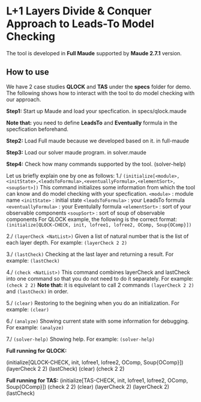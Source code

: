# L+1 Layers Divide & Conquer Approach to Leads-To Model Checking

The tool is developed in **Full Maude** supported by **Maude 2.7.1** version.

## How to use 
We have 2 case studies **QLOCK** and **TAS** under the **specs** folder for demo.
The following shows how to interact with the tool to do model checking with our approach.

**Step1:** Start up Maude and load your specfication.
in specs/qlock.maude

**Note that:** you need to define **LeadsTo** and **Eventually** formula in the specfication beforehand.

**Step2:** Load Full maude because we developed based on it.
in full-maude

**Step3:** Load our solver maude program.
in solver.maude

**Step4:** Check how many commands supported by the tool.
(solver-help)

Let us briefly explain one by one as follows:
1./ `(initialize[<module>,<initState>,<leadsToFormula>,<eventuallyFormula>,<elementSort>,<soupSort>])`
This command initializes some information from which the tool can know
and do model checking with your specfication.
`<module>` : module name
`<initState>` : initial state
`<leadsToFormula>` : your LeadsTo formula
`<eventuallyFormula>` : your Eventulally formula
`<elementSort>` : sort of your observable components
`<soupSort>` : sort of soup of observable components
For QLOCK example, the following is the correct format:
`(initialize[QLOCK-CHECK, init, lofree1, lofree2, OComp, Soup{OComp}])`

2./ `(layerCheck <NatList>)`
Given a list of natural number that is the list of each layer depth.
For example: `(layerCheck 2 2)`

3./ `(lastCheck)`
Checking at the last layer and returning a result.
For example: `(lastCheck)`

4./ `(check <NatList>)`
This command combines layerCheck and lastCheck into one command so that you do not need to do it separately.
For example: `(check 2 2)`
**Note that:** it is equivelant to call 2 commands `(layerCheck 2 2)` and `(lastCheck)` in order.

5./ `(clear)`
Restoring to the begining when you do an initialization.
For example: `(clear)`

6./ `(analyze)`
Showing current state with some information for debugging.
For example: `(analyze)`

7./ `(solver-help)`
Showing help.
For example: `(solver-help)`


**Full running for QLOCK:**

(initialize[QLOCK-CHECK, init, lofree1, lofree2, OComp, Soup{OComp}])
(layerCheck 2 2)
(lastCheck)
(clear)
(check 2 2)

**Full running for TAS:**
(initialize[TAS-CHECK, init, lofree1, lofree2, OComp, Soup{OComp}])
(check 2 2)
(clear)
(layerCheck 2)
(layerCheck 2)
(lastCheck)